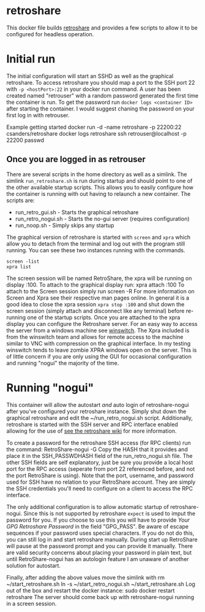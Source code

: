 retroshare
============

This docker file builds [retroshare](http://retroshare.sourceforge.net/) and provides a few scripts to allow it to be configured for headless operation.

# Initial run
The initial configuration will start an SSHD as well as the graphical retroshare. To access retroshare you should map a port to the SSH port 22 with `-p <hostPort>:22` in your docker run command.
A user has been created named "retrouser" with a random password generated the first time the container is run. To get the password run `docker logs <container ID>` after starting the container.  I would suggest chaning the password on your first log in with retrouser.

Example getting started
    docker run -d -name retroshare -p 22200:22 csanders/retroshare
    docker logs retroshare
    ssh retrouser@localhost -p 22200
    passwd

## Once you are logged in as retrouser 
There are several scripts in the home directory as well as a simlink. The simlink `run_retroshare.sh` is run during startup and should point to one of the other available startup scripts.  This allows you to easily configure how the container is running with out having to relaunch a new container.  The scripts are:
* run_retro_gui.sh - Starts the graphical retroshare
* run_retro_nogui.sh - Starts the no-gui server (requires configuration)
* run_noop.sh - Simply skips any startup 

The graphical version of retroshare is started with `screen` and `xpra` which allow you to detach from the terminal and log out with the program still running. You can see these two instances running with the commands. 

    screen -list
    xpra list
The screen session will be named RetroShare, the xpra will be running on display :100.  To attach to the graphical display run:
    xpra attach :100
To attach to the Screen session simply run
    screen -R
For more information on Screen and Xpra see their respective man pages online.
In general it is a good idea to close the xpra session `xpra stop :100` and shut down the screen session (simply attach and disconnect like any terminal) before re-running one of the startup scripts.  Once you are attached to the xpra display you can configure the Retroshare server. For an easy way to access the server from a windows machine see [winswitch](http://winswitch.org/).  The Xpra included is from the winswitch team and allows for remote access to the machine similar to VNC with compression on the graphical interface. In my testing winswitch tends to leave zombie XPRA windows open on the server.  This is of little concern if you are only using the GUI for occasional configuration and running "nogui" the majority of the time.

# Running "nogui"
This container will allow the autostart *and* auto login of retroshare-nogui after you've configured your retroshare instance.  Simply shut down the graphical retroshare and edit the ~/run_retro_nogui.sh script. Additionally, retroshare is started with the SSH server and RPC interface enabled allowing for the use of [see the retroshare wiki](http://retroshare.sourceforge.net/wiki/index.php/Documentation:retroshare-nogui) for more information.

To create a password for the retroshare SSH access (for RPC clients) run the command:
    RetroShare-nogui -G
Copy the HASH that it provides and place it in the SSH_PASSWDHASH field of the run_retro_nogui.sh file.  The other SSH fields are self explanatory, just be sure you provide a local host port for the RPC access (seperate from port 22 referenced before, and not the port RetroShare is using). Note that the port, username, and password used for SSH have no relation to your RetroShare account.  They are simply the SSH credentials you'll need to configure on a client to access the RPC interface.

The only additional configuration is to allow automatic startup of retroshare-nogui. Since this is not supported by retroshare `expect` is used to imput the password for you.  If you choose to use this you will have to provide *Your GPG Retroshare Password* in the field "GPG_PASS". Be aware of escape sequences if your password uses special characters. If you do not do this, you can still log in and start retroshare manually. During start up RetroShare will pause at the password prompt and you can provide it manually. There are valid security concerns about placing your password in plain text, but until RetroShare-nogui has an autologin feature I am unaware of another solution for autostart.

Finally, after adding the above values move the simlink with 
    rm ~/start_retroshare.sh
    ln -s ~/start_retro_nogui.sh ~/start_retroshare.sh
Log out of the box and restart the docker instance:
    sudo docker restart retroshare
The server should come back up with retroshare-nogui running in a screen session.

